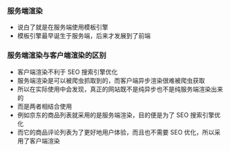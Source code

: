 ### 服务端渲染

- 说白了就是在服务端使用模板引擎
- 模板引擎最早诞生于服务端，后来才发展到了前端



### 服务端渲染与客户端渲染的区别

- 客户端渲染不利于 SEO 搜索引擎优化
- 服务端渲染是可以被爬虫抓取到的，而客户端异步渲染很难被爬虫获取
- 所以在实际使用中会发现，真正的网站既不是纯异步也不是纯服务端渲染出来的
- 而是两者相结合使用
- 例如京东的商品列表就采用的是服务端渲染，目的便是为了 SEO 搜索引擎优化
- 而它的商品评论列表为了更好地用户体验，而且也不需要 SEO 优化，所以采用了客户端渲染
